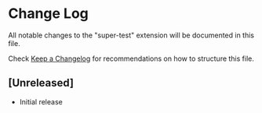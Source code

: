 # Change Log

All notable changes to the "super-test" extension will be documented in this file.

Check [Keep a Changelog](http://keepachangelog.com/) for recommendations on how to structure this file.

## [Unreleased]

- Initial release
